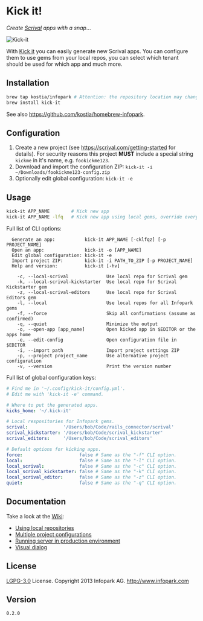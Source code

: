 # Kick it!

_Create_ [_Scrival_](https://scrival.com) _apps_ _with_ _a_ _snap_...

![Kick-it](https://raw.github.com/kostia/kick-it/master/kick-it.png)

With [Kick it](https://github.com/infopark/kick-it) you can easily generate new Scrival apps.
You can configure them to use gems from your local repos,
you can select which tenant should be used for which app and much more.

## Installation

```bash
brew tap kostia/infopark # Attention: the repository location may change.
brew install kick-it
```

See also https://github.com/kostia/homebrew-infopark.

## Configuration

1. Create a new project (see https://scrival.com/getting-started for details).
For security reasons this project __MUST__ include a special string `kickme` in it's name, e.g. `fookickme123`.
2. Download and import the configuration ZIP: `kick-it -i ~/Downloads/fookickme123-config.zip`
3. Optionally edit global configuration: `kick-it -e`

## Usage

```bash
kick-it APP_NAME        # Kick new app
kick-it APP_NAME -lfq   # Kick new app using local gems, override everything without asking and be quite.
```

Full list of CLI options:
```
  Generate an app:           kick-it APP_NAME [-cklfqz] [-p PROJECT_NAME]
  Open an app:               kick-it -o [APP_NAME]
  Edit global configuration: kick-it -e
  Import project ZIP:        kick-it -i PATH_TO_ZIP [-p PROJECT_NAME]
  Help and version:          kick-it [-hv]

    -c, --local-scrival              Use local repo for Scrival gem
    -k, --local-scrival-kickstarter  Use local repo for Scrival Kickstarter gem
    -z, --local-scrival-editors      Use local repo for Scrival Editors gem
    -l, --local                      Use local repos for all Infopark gems
    -f, --force                      Skip all confirmations (assume as confirmed)
    -q, --quiet                      Minimize the output
    -o, --open-app [app_name]        Open kicked app in $EDITOR or the apps home
    -e, --edit-config                Open configuration file in $EDITOR
    -i, --import path                Import project settings ZIP
    -p, --project project_name       Use alternative project configuration
    -v, --version                    Print the version number
```

Full list of global configuration keys:
```yaml
# Find me in '~/.config/kick-it/config.yml'.
# Edit me with 'kick-it -e' command.

# Where to put the generated apps.
kicks_home: '~/.kick-it'

# Local respositories for Infopark gems.
scrival:             '/Users/bob/Code/rails_connector/scrival'
scrival_kickstarter: '/Users/bob/Code/scrival_kickstarter'
scrival_editors:     '/Users/bob/Code/scrival_editors'

# Default options for kicking apps.
force:                     false # Same as the "-f" CLI option.
local:                     false # Same as the "-l" CLI option.
local_scrival:             false # Same as the "-c" CLI option.
local_scrival_kickstarter: false # Same as the "-k" CLI option.
local_scrival_editor:      false # Same as the "-z" CLI option.
quiet:                     false # Same as the "-q" CLI option.
```

## Documentation

Take a look at the [Wiki](https://github.com/infopark/kick-it/wiki):

* [Using local repositories](https://github.com/infopark/kick-it/wiki/Using-local-repositories)
* [Multiple project configurations](https://github.com/infopark/kick-it/wiki/Multiple-project-configurations)
* [Running server in production environment](https://github.com/infopark/kick-it/wiki/Running-server-in-production-environment)
* [Visual dialog](https://github.com/infopark/kick-it/wiki/Visual-dialog)

## License

[LGPG-3.0](http://www.gnu.org/licenses/lgpl-3.0.html) License.
Copyright 2013 Infopark AG.
http://www.infopark.com

## Version

`0.2.0`
